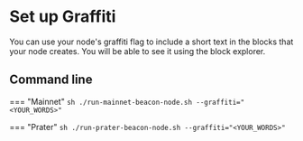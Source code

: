 # Set up Graffiti

You can use your node's graffiti flag to include a short text in the blocks that your node creates. You will be able to see it using the block explorer.

## Command line

=== "Mainnet"
    ```sh
    ./run-mainnet-beacon-node.sh --graffiti="<YOUR_WORDS>"
    ```

=== "Prater"
    ```sh
    ./run-prater-beacon-node.sh --graffiti="<YOUR_WORDS>"
    ```

